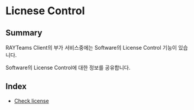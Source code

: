 # Licnese Control

## Summary
RAYTeams Client의 부가 서비스중에는 Software의 License Control 기능이 있습니다.

Software의 License Control에 대한 정보를 공유합니다.

## Index

* [Check license](./check-license.md)